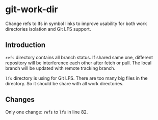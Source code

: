 # git-work-dir

Change refs to lfs in symbol links to improve usability for both work directories isolation and Git LFS support.

## Introduction

`refs` directory contains all branch status. If shared same one, different repository will be interference each other after fetch or pull. The local branch will be updated with remote tracking branch.

`lfs` directory is using for Git LFS. There are too many big files in the directory. So it should be share with all work directories.

## Changes

Only one change: `refs` to `lfs` in line 82.
